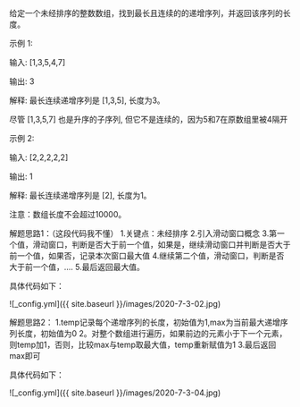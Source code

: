 给定一个未经排序的整数数组，找到最长且连续的的递增序列，并返回该序列的长度。

示例 1:

 输入: [1,3,5,4,7]

 输出: 3

 解释: 最长连续递增序列是 [1,3,5], 长度为3。

 尽管 [1,3,5,7] 也是升序的子序列, 但它不是连续的，因为5和7在原数组里被4隔开

示例 2:

 输入: [2,2,2,2,2]

 输出: 1

 解释: 最长连续递增序列是 [2], 长度为1。
 
注意：数组长度不会超过10000。

解题思路1：（这段代码我不懂）
 1.关键点：未经排序
 2.引入滑动窗口概念
 3.第一个值，滑动窗口，判断是否大于前一个值，如果是，继续滑动窗口并判断是否大于前一个值，如果否，记录本次窗口最大值
 4.继续第二个值，滑动窗口，判断是否大于前一个值，....
 5.最后返回最大值。
 
具体代码如下：

![_config.yml]({{ site.baseurl }}/images/2020-7-3-02.jpg)

解题思路2：
1.temp记录每个递增序列的长度，初始值为1,max为当前最大递增序列长度，初始值为0
2。对整个数组进行遍历，如果前边的元素小于下一个元素，则temp加1，否则，比较max与temp取最大值，temp重新赋值为1
3.最后返回max即可

具体代码如下：

![_config.yml]({{ site.baseurl }}/images/2020-7-3-04.jpg)
